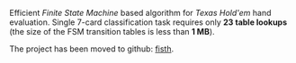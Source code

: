 Efficient _Finite State Machine_ based algorithm for _Texas Hold'em_ hand evaluation. Single 7-card classification task requires only **23 table lookups** (the size of the FSM transition tables is less than **1 MB**).

The project has been moved to github: [fisth](https://github.com/strackr/fisth).